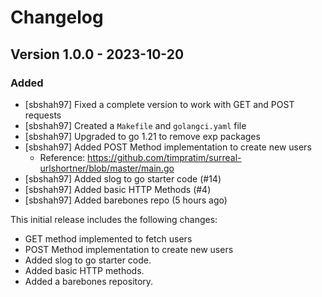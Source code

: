 # Changelog

## Version 1.0.0 - 2023-10-20

### Added
* [sbshah97] Fixed a complete version to work with GET and POST requests
* [sbshah97] Created a `Makefile` and `golangci.yaml` file
* [sbshah97] Upgraded to go 1.21 to remove exp packages
* [sbshah97] Added POST Method implementation to create new users
  * Reference: https://github.com/timpratim/surreal-urlshortner/blob/master/main.go
* [sbshah97] Added slog to go starter code (#14)
* [sbshah97] Added basic HTTP Methods (#4)
* [sbshah97] Added barebones repo (5 hours ago)

This initial release includes the following changes:

* GET method implemented to fetch users
* POST Method implementation to create new users
* Added slog to go starter code.
* Added basic HTTP methods.
* Added a barebones repository.